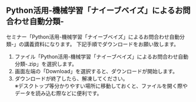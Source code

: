 ## Python活用-機械学習「ナイーブベイズ」によるお問合わせ自動分類-

セミナー「Python活用-機械学習「ナイーブベイズ」によるお問合わせ自動分類-」の講義資料になります。
下記手順でダウンロードをお願い致します。
1. ファイル「Python活用-機械学習「ナイーブベイズ」によるお問合わせ自動分類-.zip」を選択します。
2. 画面左端の「Download」を選択すると、ダウンロードが開始します。
3. ダウンロードが終了したら、解凍してください。<br/>
※デスクトップ等分かりやすい場所に移動しておくと、ファイルを開く際やデータを読み込む際などに便利です。
